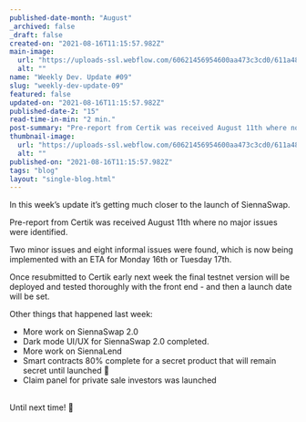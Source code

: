 ```yaml
---
published-date-month: "August"
_archived: false
_draft: false
created-on: "2021-08-16T11:15:57.982Z"
main-image:
  url: "https://uploads-ssl.webflow.com/60621456954600aa473c3cd0/611a48e6b056a4858ddbd497_weekly-update-09%20Blog.jpg"
  alt: ""
name: "Weekly Dev. Update #09"
slug: "weekly-dev-update-09"
featured: false
updated-on: "2021-08-16T11:15:57.982Z"
published-date-2: "15"
read-time-in-min: "2 min."
post-summary: "Pre-report from Certik was received August 11th where no major issues were identified."
thumbnail-image:
  url: "https://uploads-ssl.webflow.com/60621456954600aa473c3cd0/611a48e35f83f6c5cd434197_weekly-update-09%20Blog%20Thump.jpg"
  alt: ""
published-on: "2021-08-16T11:15:57.982Z"
tags: "blog"
layout: "single-blog.html"
---
```


In this week’s update it’s getting much closer to the launch of SiennaSwap.

Pre-report from Certik was received August 11th where no major issues were identified.

Two minor issues and eight informal issues were found, which is now being implemented with an ETA for Monday 16th or Tuesday 17th.

Once resubmitted to Certik early next week the final testnet version will be deployed and tested thoroughly with the front end - and then a launch date will be set.

Other things that happened last week:

*   More work on SiennaSwap 2.0
*   Dark mode UI/UX for SiennaSwap 2.0 completed.
*   More work on SiennaLend
*   Smart contracts 80% complete for a secret product that will remain secret until launched 🤫
*   Claim panel for private sale investors was launched  
    ‍

Until next time! 🚀
